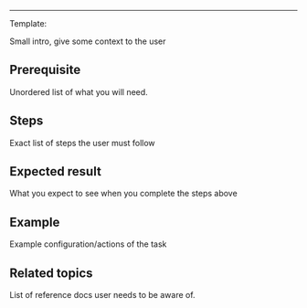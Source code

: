 
<!--
Title: "Manual installation, deploy Netdata into a linux/unix based node"
custom_edit_url: https://github.com/netdata/netdata/blob/master/docs/tasks/installation/manual-installation,-deploy-netdata-into-a-linux/unix-based-node.md
learn_status: Published
learn_topic_type: Tasks
learn_rel_path: docs/tasks/installation/manual-installation,-deploy-netdata-into-a-linux/unix-based-node.md

learn_docs_purpose: Instructions on how to manually install Netdata which include: 
1. Fetching the necessary packets
2. Installing
3. Providing Netdata the necessary privileges
4. Claiming the Netdata Agent(s)

-->



**********************************************************************
Template:

Small intro, give some context to the user

## Prerequisite

Unordered list of what you will need. 

## Steps

Exact list of steps the user must follow

## Expected result

What you expect to see when you complete the steps above

## Example

Example configuration/actions of the task

## Related topics

List of reference docs user needs to be aware of.

